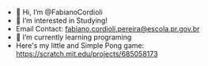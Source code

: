 - 👋 Hi, I’m @FabianoCordioli
- 👀 I’m interested in Studying!
- Email Contact: fabiano.cordioli.pereira@escola.pr.gov.br
- 🌱 I’m currently learning programing
- Here's my little and Simple Pong game: https://scratch.mit.edu/projects/685058173
